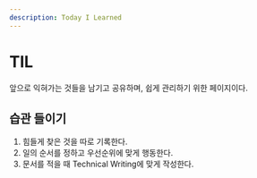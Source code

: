 ```yaml
---
description: Today I Learned
---
```


# TIL

앞으로 익혀가는 것들을 남기고 공유하며, 쉽게 관리하기 위한 페이지이다.

## 습관 들이기

1. 힘들게 찾은 것을 따로 기록한다.
2. 일의 순서를 정하고 우선순위에 맞게 행동한다.
3. 문서를 적을 때 Technical Writing에 맞게 작성한다.
